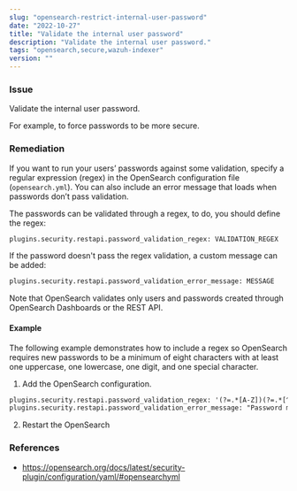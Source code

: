```yaml
---
slug: "opensearch-restrict-internal-user-password"
date: "2022-10-27"
title: "Validate the internal user password"
description: "Validate the internal user password."
tags: "opensearch,secure,wazuh-indexer"
version: ""
---
```


### Issue
Validate the internal user password.

For example, to force passwords to be more secure.

### Remediation

If you want to run your users’ passwords against some validation, specify a regular expression (regex) in the OpenSearch configuration file (`opensearch.yml`). You can also include an error message that loads when passwords don’t pass validation. 

The passwords can be validated through a regex, to do, you should define the regex:

```xml
plugins.security.restapi.password_validation_regex: VALIDATION_REGEX
```

If the password doesn't pass the regex validation, a custom message can be added:

```xml
plugins.security.restapi.password_validation_error_message: MESSAGE
```

Note that OpenSearch validates only users and passwords created through OpenSearch Dashboards or the REST API.

#### Example

The following example demonstrates how to include a regex so OpenSearch requires new passwords to be a minimum of eight characters with at least one uppercase, one lowercase, one digit, and one special character.

1. Add the OpenSearch configuration.
```xml
plugins.security.restapi.password_validation_regex: '(?=.*[A-Z])(?=.*[^a-zA-Z\d])(?=.*[0-9])(?=.*[a-z]).{8,}'
plugins.security.restapi.password_validation_error_message: "Password must be minimum 8 characters long and must contain at least one uppercase letter, one lowercase letter, one digit, and one special character."
```

2. Restart the OpenSearch

### References
- https://opensearch.org/docs/latest/security-plugin/configuration/yaml/#opensearchyml
